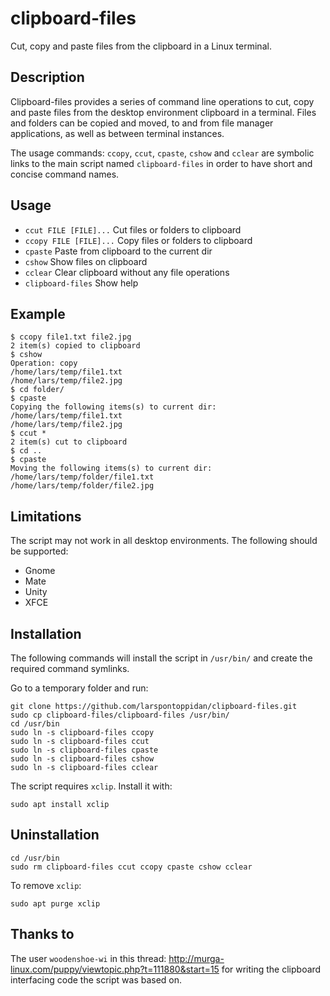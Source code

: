 # clipboard-files
Cut, copy and paste files from the clipboard in a Linux terminal.

## Description
Clipboard-files provides a series of command line operations to cut, copy and paste files from the desktop environment clipboard in a terminal. Files and folders can be copied and moved, to and from file manager applications, as well as between terminal instances.

The usage commands: `ccopy`, `ccut`, `cpaste`, `cshow` and `cclear` are symbolic links to the main script named `clipboard-files` in order to have short and concise command names.

## Usage

- `ccut FILE [FILE]...` Cut files or folders to clipboard
- `ccopy FILE [FILE]...` Copy files or folders to clipboard
- `cpaste` Paste from clipboard to the current dir
- `cshow` Show files on clipboard
- `cclear` Clear clipboard without any file operations
- `clipboard-files` Show help

## Example

```text
$ ccopy file1.txt file2.jpg
2 item(s) copied to clipboard
$ cshow
Operation: copy
/home/lars/temp/file1.txt
/home/lars/temp/file2.jpg
$ cd folder/
$ cpaste
Copying the following items(s) to current dir:
/home/lars/temp/file1.txt
/home/lars/temp/file2.jpg
$ ccut *
2 item(s) cut to clipboard
$ cd ..
$ cpaste
Moving the following items(s) to current dir:
/home/lars/temp/folder/file1.txt
/home/lars/temp/folder/file2.jpg
```

## Limitations

The script may not work in all desktop environments. The following should be supported:

- Gnome
- Mate
- Unity
- XFCE

## Installation

The following commands will install the script in `/usr/bin/` and create the required command symlinks.

Go to a temporary folder and run:

```text
git clone https://github.com/larspontoppidan/clipboard-files.git
sudo cp clipboard-files/clipboard-files /usr/bin/
cd /usr/bin
sudo ln -s clipboard-files ccopy
sudo ln -s clipboard-files ccut
sudo ln -s clipboard-files cpaste
sudo ln -s clipboard-files cshow
sudo ln -s clipboard-files cclear
```

The script requires `xclip`. Install it with:

```text
sudo apt install xclip
```

## Uninstallation

```text
cd /usr/bin
sudo rm clipboard-files ccut ccopy cpaste cshow cclear
```

To remove `xclip`:
```text
sudo apt purge xclip
```

## Thanks to

The user `woodenshoe-wi` in this thread: http://murga-linux.com/puppy/viewtopic.php?t=111880&start=15 for writing the clipboard interfacing code the script was based on.
